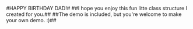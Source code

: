 #HAPPY BIRTHDAY DAD!#
##I hope you enjoy this fun litte class structure I created for you.##
##The demo is included, but you're welcome to make your own demo. :)##
